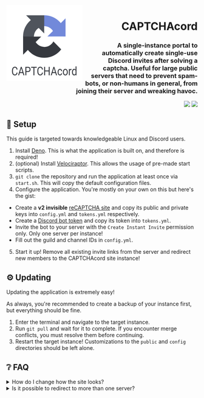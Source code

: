 [Support]: https://encode42.dev/support
[Discord Badge]: https://img.shields.io/discord/646517284453613578?color=7289da&labelColor=7289da&label=​&logo=discord&logoColor=white&style=flat-square
[Codacy]: https://app.codacy.com/gh/Encode42/CAPTCHAcord
[Codacy Badge]: https://img.shields.io/codacy/grade/79f97c356b6a47fc9251096465e3b7f0?color=172B4D&labelColor=172B4D&label=​&logo=codacy&style=flat-square

<img src=".github/assets/badge.png" width="200px" align="left">

<div align="right">

# CAPTCHAcord
### A single-instance portal to automatically create single-use Discord invites after solving a captcha. Useful for large public servers that need to prevent spam-bots, or non-humans in general, from joining their server and wreaking havoc.
[![][Codacy Badge]][Codacy] [![][Discord Badge]][Support]
</div>

## 🔧 Setup
This guide is targeted towards knowledgeable Linux and Discord users.

1. Install [Deno](https://deno.land/). This is what the application is built on, and therefore is required!
2. (optional) Install [Velociraptor](https://velociraptor.run/). This allows the usage of pre-made start scripts.
3. `git clone` the repository and run the application at least once via `start.sh`. This will copy the default configuration files.
4. Configure the application. You're mostly on your own on this but here's the gist:
  - Create a **v2 invisible** [reCAPTCHA site](https://www.google.com/recaptcha/admin/create) and copy its public and private keys into `config.yml` and `tokens.yml` respectively.
  - Create a [Discord bot token](https://www.writebots.com/discord-bot-token/) and copy its token into `tokens.yml`.
  - Invite the bot to your server with the `Create Instant Invite` permission only. Only one server per instance!
  - Fill out the guild and channel IDs in `config.yml`.
5. Start it up! Remove all existing invite links from the server and redirect new members to the CAPTCHAcord site instance!

## ⚙️ Updating
Updating the application is extremely easy!

As always, you're recommended to create a backup of your instance first, but everything should be fine.

1. Enter the terminal and navigate to the target instance.
2. Run `git pull` and wait for it to complete. If you encounter merge conflicts, you must resolve them before continuing.
3. Restart the target instance! Customizations to the `public` and `config` directories should be left alone.

## ❔ FAQ
<details>
<summary>
How do I change how the site looks?
</summary>

Open the `public` directory and edit `style.css` or `index.html` to your liking! These files are static, they will never be overwritten.
</details>

<details>
<summary>
Is it possible to redirect to more than one server?
</summary>

Not with a single instance. As it stands currently, you must host a single instance for each server you connect to the bot.

This may change in the future, though.
</details>